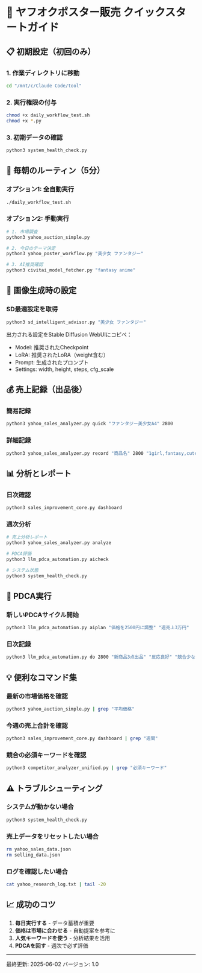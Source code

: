 # 🚀 ヤフオクポスター販売 クイックスタートガイド

## 📋 初期設定（初回のみ）

### 1. 作業ディレクトリに移動
```bash
cd "/mnt/c/Claude Code/tool"
```

### 2. 実行権限の付与
```bash
chmod +x daily_workflow_test.sh
chmod +x *.py
```

### 3. 初期データの確認
```bash
python3 system_health_check.py
```

## 🌅 毎朝のルーティン（5分）

### オプション1: 全自動実行
```bash
./daily_workflow_test.sh
```

### オプション2: 手動実行
```bash
# 1. 市場調査
python3 yahoo_auction_simple.py

# 2. 今日のテーマ決定
python3 yahoo_poster_workflow.py "美少女 ファンタジー"

# 3. AI推奨確認
python3 civitai_model_fetcher.py "fantasy anime"
```

## 🎨 画像生成時の設定

### SD最適設定を取得
```bash
python3 sd_intelligent_advisor.py "美少女 ファンタジー"
```

出力される設定をStable Diffusion WebUIにコピペ：
- Model: 推奨されたCheckpoint
- LoRA: 推奨されたLoRA（weight含む）
- Prompt: 生成されたプロンプト
- Settings: width, height, steps, cfg_scale

## 💰 売上記録（出品後）

### 簡易記録
```bash
python3 yahoo_sales_analyzer.py quick "ファンタジー美少女A4" 2800
```

### 詳細記録
```bash
python3 yahoo_sales_analyzer.py record "商品名" 2800 "1girl,fantasy,cute" "Anything V5" "ポスター"
```

## 📊 分析とレポート

### 日次確認
```bash
python3 sales_improvement_core.py dashboard
```

### 週次分析
```bash
# 売上分析レポート
python3 yahoo_sales_analyzer.py analyze

# PDCA評価
python3 llm_pdca_automation.py aicheck

# システム状態
python3 system_health_check.py
```

## 🎯 PDCA実行

### 新しいPDCAサイクル開始
```bash
python3 llm_pdca_automation.py aiplan "価格を2500円に調整" "週売上3万円"
```

### 日次記録
```bash
python3 llm_pdca_automation.py do 2800 "新商品3点出品" "反応良好" "競合少ない"
```

## 💡 便利なコマンド集

### 最新の市場価格を確認
```bash
python3 yahoo_auction_simple.py | grep "平均価格"
```

### 今週の売上合計を確認
```bash
python3 sales_improvement_core.py dashboard | grep "週間"
```

### 競合の必須キーワードを確認
```bash
python3 competitor_analyzer_unified.py | grep "必須キーワード"
```

## ⚠️ トラブルシューティング

### システムが動かない場合
```bash
python3 system_health_check.py
```

### 売上データをリセットしたい場合
```bash
rm yahoo_sales_data.json
rm selling_data.json
```

### ログを確認したい場合
```bash
cat yahoo_research_log.txt | tail -20
```

## 📈 成功のコツ

1. **毎日実行する** - データ蓄積が重要
2. **価格は市場に合わせる** - 自動提案を参考に
3. **人気キーワードを使う** - 分析結果を活用
4. **PDCAを回す** - 週次で必ず評価

---
最終更新: 2025-06-02
バージョン: 1.0
